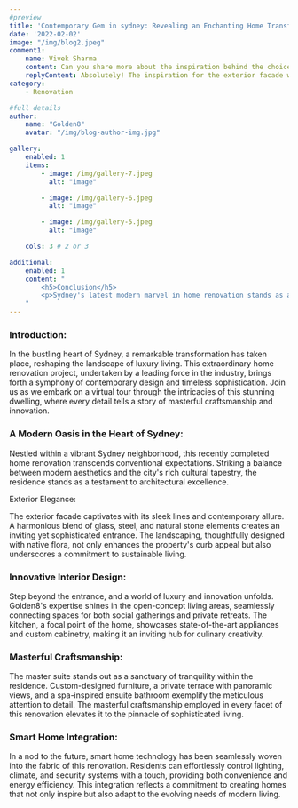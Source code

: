 ```yaml
---
#preview
title: 'Contemporary Gem in sydney: Revealing an Enchanting Home Transformation'
date: '2022-02-02'
image: "/img/blog2.jpeg"
comment1:
    name: Vivek Sharma
    content: Can you share more about the inspiration behind the choice of materials for the exterior facade? It looks like a perfect blend of modernity and natural elements.
    replyContent: Absolutely! The inspiration for the exterior facade was drawn from a desire to seamlessly integrate the home with its surroundings. We aimed to create a contemporary aesthetic that pays homage to Sydney's vibrant atmosphere. The use of glass and steel brings a modern touch, while incorporating natural stone elements adds warmth and a connection to the environment. It's a delicate balance that we believe contributes to the overall charm of the residence. Thank you for noticing and for your thoughtful question!
category:
    - Renovation

#full details
author:
    name: "Golden8"
    avatar: "/img/blog-author-img.jpg"

gallery:
    enabled: 1
    items:
        - image: /img/gallery-7.jpeg
          alt: "image"

        - image: /img/gallery-6.jpeg
          alt: "image"

        - image: /img/gallery-5.jpeg
          alt: "image"

    cols: 3 # 2 or 3

additional:
    enabled: 1
    content: "
        <h5>Conclusion</h5>
        <p>Sydney's latest modern marvel in home renovation stands as a testament to the commitment of its creators to redefine luxury living. This residence not only captivates with its visual appeal but also invites residents to experience a harmonious blend of style, comfort, and technological innovation. As we celebrate the one-year anniversary of this exceptional project, we anticipate that its influence will continue to shape the landscape of home renovations in Sydney and beyond. Cheers to a year of excellence in design and a future filled with more groundbreaking creations.</p>
    "
---
```


### Introduction:

In the bustling heart of Sydney, a remarkable transformation has taken place, reshaping the landscape of luxury living. This extraordinary home renovation project, undertaken by a leading force in the industry, brings forth a symphony of contemporary design and timeless sophistication. Join us as we embark on a virtual tour through the intricacies of this stunning dwelling, where every detail tells a story of masterful craftsmanship and innovation.

### A Modern Oasis in the Heart of Sydney:

Nestled within a vibrant Sydney neighborhood, this recently completed home renovation transcends conventional expectations. Striking a balance between modern aesthetics and the city's rich cultural tapestry, the residence stands as a testament to architectural excellence.

Exterior Elegance:

The exterior facade captivates with its sleek lines and contemporary allure. A harmonious blend of glass, steel, and natural stone elements creates an inviting yet sophisticated entrance. The landscaping, thoughtfully designed with native flora, not only enhances the property's curb appeal but also underscores a commitment to sustainable living.

### Innovative Interior Design:

Step beyond the entrance, and a world of luxury and innovation unfolds. Golden8's expertise shines in the open-concept living areas, seamlessly connecting spaces for both social gatherings and private retreats. The kitchen, a focal point of the home, showcases state-of-the-art appliances and custom cabinetry, making it an inviting hub for culinary creativity.

### Masterful Craftsmanship:

The master suite stands out as a sanctuary of tranquility within the residence. Custom-designed furniture, a private terrace with panoramic views, and a spa-inspired ensuite bathroom exemplify the meticulous attention to detail. The masterful craftsmanship employed in every facet of this renovation elevates it to the pinnacle of sophisticated living.

### Smart Home Integration:

In a nod to the future, smart home technology has been seamlessly woven into the fabric of this renovation. Residents can effortlessly control lighting, climate, and security systems with a touch, providing both convenience and energy efficiency. This integration reflects a commitment to creating homes that not only inspire but also adapt to the evolving needs of modern living.
